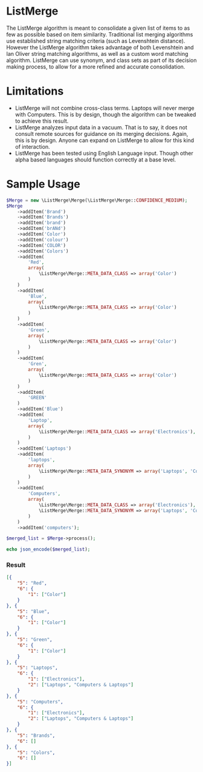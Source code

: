 # ListMerge

The ListMerge algorithm is meant to consolidate a given list of items to as few as possible based on item similarity. Traditional list merging algorithms use established string matching criteria (such as Levenshtein distance). However the ListMerge algorithm takes advantage of both Levenshtein and Ian Oliver string matching algorithms, as well as a custom word matching algorithm. ListMerge can use synonym, and class sets as part of its decision making process, to allow for a more refined and accurate consolidation.

# Limitations

- ListMerge will not combine cross-class terms. Laptops will never merge with Computers. This is by design, though the algorithm can be tweaked to achieve this result.
- ListMerge analyzes input data in a vacuum. That is to say, it does not consult remote sources for guidance on its merging decisions. Again, this is by design. Anyone can expand on ListMerge to allow for this kind of interaction.
- ListMerge has been tested using English Language input. Though other alpha based languages should function correctly at a base level.

# Sample Usage

```php
$Merge = new \ListMerge\Merge(\ListMerge\Merge::CONFIDENCE_MEDIUM);
$Merge
	->addItem('Brand')
	->addItem('Brands')
	->addItem('brand')
	->addItem('brANd')
	->addItem('Color')
	->addItem('colour')
	->addItem('COLOR')
	->addItem('Colors')
	->addItem(
		'Red',
		array(
			\ListMerge\Merge::META_DATA_CLASS => array('Color')
		)
	)
	->addItem(
		'Blue',
		array(
			\ListMerge\Merge::META_DATA_CLASS => array('Color')
		)
	)
	->addItem(
		'Green',
		array(
			\ListMerge\Merge::META_DATA_CLASS => array('Color')
		)
	)
	->addItem(
		'Gren',
		array(
			\ListMerge\Merge::META_DATA_CLASS => array('Color')
		)
	)
	->addItem(
		'GREEN'
	)
	->addItem('Blue')
	->addItem(
		'Laptop',
		array(
			\ListMerge\Merge::META_DATA_CLASS => array('Electronics'),
		)
	)
	->addItem('Laptops')
	->addItem(
		'laptops',
		array(
			\ListMerge\Merge::META_DATA_SYNONYM => array('Laptops', 'Computers & Laptops')
		)
	)
	->addItem(
		'Computers',
		array(
			\ListMerge\Merge::META_DATA_CLASS => array('Electronics'),
			\ListMerge\Merge::META_DATA_SYNONYM => array('Laptops', 'Computers & Laptops')
		)
	)
	->addItem('computers');

$merged_list = $Merge->process();

echo json_encode($merged_list);
```
### Result
```json
[{
	"5": "Red",
	"6": {
		"1": ["Color"]
	}
}, {
	"5": "Blue",
	"6": {
		"1": ["Color"]
	}
}, {
	"5": "Green",
	"6": {
		"1": ["Color"]
	}
}, {
	"5": "Laptops",
	"6": {
		"1": ["Electronics"],
		"2": ["Laptops", "Computers & Laptops"]
	}
}, {
	"5": "Computers",
	"6": {
		"1": ["Electronics"],
		"2": ["Laptops", "Computers & Laptops"]
	}
}, {
	"5": "Brands",
	"6": []
}, {
	"5": "Colors",
	"6": []
}]
```